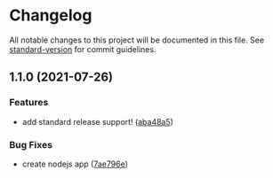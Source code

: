 # Changelog

All notable changes to this project will be documented in this file. See [standard-version](https://github.com/conventional-changelog/standard-version) for commit guidelines.

## 1.1.0 (2021-07-26)


### Features

* add standard release support! ([aba48a5](https://github.com/blackcocoon/auto-changelog/commit/aba48a5723895bb0438a6847e2aac466e6b66401))


### Bug Fixes

* create nodejs app ([7ae796e](https://github.com/blackcocoon/auto-changelog/commit/7ae796e6fc747d12eb1e6cdc2d089b82c07fe63d))
